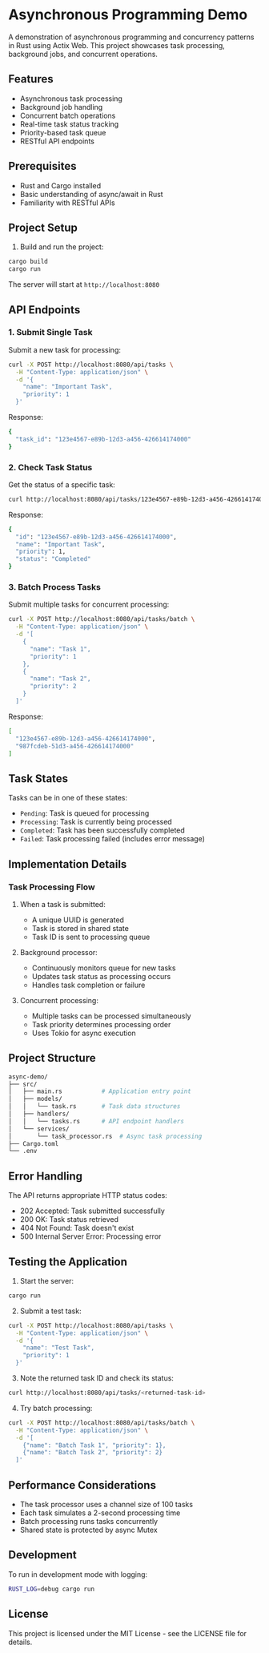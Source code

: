 # Asynchronous Programming Demo

A demonstration of asynchronous programming and concurrency patterns in Rust using Actix Web. This project showcases task processing, background jobs, and concurrent operations.

## Features

- Asynchronous task processing
- Background job handling
- Concurrent batch operations
- Real-time task status tracking
- Priority-based task queue
- RESTful API endpoints

## Prerequisites

- Rust and Cargo installed
- Basic understanding of async/await in Rust
- Familiarity with RESTful APIs

## Project Setup

1. Build and run the project:
```bash
cargo build
cargo run
```

The server will start at `http://localhost:8080`

## API Endpoints

### 1. Submit Single Task

Submit a new task for processing:

```bash
curl -X POST http://localhost:8080/api/tasks \
  -H "Content-Type: application/json" \
  -d '{
    "name": "Important Task",
    "priority": 1
  }'
```

Response:
```bash
{
  "task_id": "123e4567-e89b-12d3-a456-426614174000"
}
```

### 2. Check Task Status

Get the status of a specific task:

```bash
curl http://localhost:8080/api/tasks/123e4567-e89b-12d3-a456-426614174000
```

Response:
```bash
{
  "id": "123e4567-e89b-12d3-a456-426614174000",
  "name": "Important Task",
  "priority": 1,
  "status": "Completed"
}
```

### 3. Batch Process Tasks

Submit multiple tasks for concurrent processing:

```bash
curl -X POST http://localhost:8080/api/tasks/batch \
  -H "Content-Type: application/json" \
  -d '[
    {
      "name": "Task 1",
      "priority": 1
    },
    {
      "name": "Task 2",
      "priority": 2
    }
  ]'
```

Response:
```bash
[
  "123e4567-e89b-12d3-a456-426614174000",
  "987fcdeb-51d3-a456-426614174000"
]
```

## Task States

Tasks can be in one of these states:

- `Pending`: Task is queued for processing
- `Processing`: Task is currently being processed
- `Completed`: Task has been successfully completed
- `Failed`: Task processing failed (includes error message)

## Implementation Details

### Task Processing Flow

1. When a task is submitted:
   - A unique UUID is generated
   - Task is stored in shared state
   - Task ID is sent to processing queue

2. Background processor:
   - Continuously monitors queue for new tasks
   - Updates task status as processing occurs
   - Handles task completion or failure

3. Concurrent processing:
   - Multiple tasks can be processed simultaneously
   - Task priority determines processing order
   - Uses Tokio for async execution

## Project Structure

```bash
async-demo/
├── src/
│   ├── main.rs           # Application entry point
│   ├── models/
│   │   └── task.rs       # Task data structures
│   ├── handlers/
│   │   └── tasks.rs      # API endpoint handlers
│   └── services/
│       └── task_processor.rs  # Async task processing
├── Cargo.toml
└── .env
```

## Error Handling

The API returns appropriate HTTP status codes:

- 202 Accepted: Task submitted successfully
- 200 OK: Task status retrieved
- 404 Not Found: Task doesn't exist
- 500 Internal Server Error: Processing error

## Testing the Application

1. Start the server:
```bash
cargo run
```

2. Submit a test task:
```bash
curl -X POST http://localhost:8080/api/tasks \
  -H "Content-Type: application/json" \
  -d '{
    "name": "Test Task",
    "priority": 1
  }'
```

3. Note the returned task ID and check its status:
```bash
curl http://localhost:8080/api/tasks/<returned-task-id>
```

4. Try batch processing:
```bash
curl -X POST http://localhost:8080/api/tasks/batch \
  -H "Content-Type: application/json" \
  -d '[
    {"name": "Batch Task 1", "priority": 1},
    {"name": "Batch Task 2", "priority": 2}
  ]'
```

## Performance Considerations

- The task processor uses a channel size of 100 tasks
- Each task simulates a 2-second processing time
- Batch processing runs tasks concurrently
- Shared state is protected by async Mutex

## Development

To run in development mode with logging:
```bash
RUST_LOG=debug cargo run
```

## License

This project is licensed under the MIT License - see the LICENSE file for details.